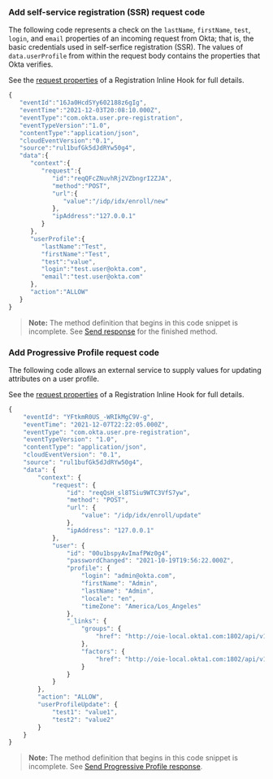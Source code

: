 ### Add self-service registration (SSR) request code

The following code represents a check on the `lastName`, `firstName`, `test`, `login`, and `email` properties of an incoming request from Okta; that is, the basic credentials used in self-serfice registration (SSR). The values of `data.userProfile` from within the request body contains the properties that Okta verifies.

See the [request properties](/docs/reference/registration-hook/#objects-in-the-request-from-okta) of a Registration Inline Hook for full details.


```javascript
{
   "eventId":"16Ja0HcdSYy602188z6gIg",
   "eventTime":"2021-12-03T20:08:10.000Z",
   "eventType":"com.okta.user.pre-registration",
   "eventTypeVersion":"1.0",
   "contentType":"application/json",
   "cloudEventVersion":"0.1",
   "source":"rul1bufGk5dJdRYw50g4",
   "data":{
      "context":{
         "request":{
            "id":"reqQFcZNuvhRj2VZbngrI2ZJA",
            "method":"POST",
            "url":{
               "value":"/idp/idx/enroll/new"
            },
            "ipAddress":"127.0.0.1"
         }
      },
      "userProfile":{
         "lastName":"Test",
         "firstName":"Test",
         "test":"value",
         "login":"test.user@okta.com",
         "email":"test.user@okta.com"
      },
      "action":"ALLOW"
   }
}
```

> **Note:** The method definition that begins in this code snippet is incomplete. See [Send response](#send-response) for the finished method.

### Add Progressive Profile request code

<ApiLifecycle access="ie" />
The following code allows an external service to supply values for updating attributes on a user profile.

See the [request properties](/docs/reference/registration-hook/#objects-in-the-request-from-okta) of a Registration Inline Hook for full details.

```javascript
{
    "eventId": "YFtkmR0US_-WRIkMgC9V-g",
    "eventTime": "2021-12-07T22:22:05.000Z",
    "eventType": "com.okta.user.pre-registration",
    "eventTypeVersion": "1.0",
    "contentType": "application/json",
    "cloudEventVersion": "0.1",
    "source": "rul1bufGk5dJdRYw50g4",
    "data": {
        "context": {
            "request": {
                "id": "reqQsH_sl8TSiu9WTC3VfS7yw",
                "method": "POST",
                "url": {
                    "value": "/idp/idx/enroll/update"
                },
                "ipAddress": "127.0.0.1"
            },
            "user": {
                "id": "00u1bspyAvImafPWz0g4",
                "passwordChanged": "2021-10-19T19:56:22.000Z",
                "profile": {
                    "login": "admin@okta.com",
                    "firstName": "Admin",
                    "lastName": "Admin",
                    "locale": "en",
                    "timeZone": "America/Los_Angeles"
                },
                "_links": {
                    "groups": {
                        "href": "http://oie-local.okta1.com:1802/api/v1/users/00u1bspyAvImafPWz0g4/groups"
                    },
                    "factors": {
                        "href": "http://oie-local.okta1.com:1802/api/v1/users/00u1bspyAvImafPWz0g4/factors"
                    }
                }
            }
        },
        "action": "ALLOW",
        "userProfileUpdate": {
            "test1": "value1",
            "test2": "value2"
        }
    }
}
```

> **Note:** The method definition that begins in this code snippet is incomplete. See [Send Progressive Profile response](#send-progressive-profile-response).
